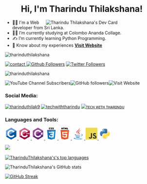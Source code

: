 <h1 align="center">Hi, I'm Tharindu Thilakshana!</h1>

<a href="https://app.daily.dev/TharinduT"><img src="https://api.daily.dev/devcards/88d7be9c56e244799303276884dbc2c8.png?r=kpy" width="370" align="right" alt="Tharindu Thilakshana's Dev Card"/></a>

- 👨‍💻 I'm a Web developer from Sri Lanka.
- 👩‍🎓 I’m currently studying at Colombo Ananda Collage.
- ✍ I’m currently learning Python Programming. 
- 📄 Know about my experiences **[Visit Website](https://www.techwiththarindu.tk/)**


<img src="https://komarev.com/ghpvc/?username=tharinduthilakshana&label=Profile%20views&color=0e75b6&style=flat" alt="tharinduthilakshana" /> </p>
<a href="http://movindu.ml">![contact](https://img.shields.io/badge/Visit%20Web-movindu.codes-red) </a>
[![Github Followers](https://img.shields.io/github/followers/TharinduThilakshana?style=social)](https://github.com/Movindutb)
[![Twitter Followers](https://img.shields.io/twitter/follow/TharinduThilak9?label=Followers&style=social)](https://twitter.com/MovinduBandara)

<p align="left"> <img src="https://komarev.com/ghpvc/?username=tharinduthilakshana&label=Profile%20views&color=0e75b6&style=flat" alt="tharinduthilakshana" /> </p><img alt="YouTube Channel Subscribers" src="https://img.shields.io/youtube/channel/subscribers/UC_wNwisVb5i33fW6rNkrIlA?label=%E1%B4%9B%E1%B4%87%E1%B4%84%CA%9C%20%E1%B4%A1%C9%AA%E1%B4%9B%CA%9C%20%E1%B4%9B%CA%9C%E1%B4%80%CA%80%C9%AA%C9%B4%E1%B4%85%E1%B4%9C&style=social"><img alt="GitHub followers" src="https://img.shields.io/github/followers/tharinduthilakshana?style=social"><img alt="Visit Website" src="https://img.shields.io/badge/Visit%20Web-www.techwiththarindu.cf-green">

<h3 align="left">Social Media:</h3>
<p align="left">
<a href="https://twitter.com/tharinduthilak9" target="blank"><img align="center" src="https://raw.githubusercontent.com/rahuldkjain/github-profile-readme-generator/master/src/images/icons/Social/twitter.svg" alt="tharinduthilak9" height="30" width="40" /></a>
<a href="https://instagram.com/techwiththarindu" target="blank"><img align="center" src="https://raw.githubusercontent.com/rahuldkjain/github-profile-readme-generator/master/src/images/icons/Social/instagram.svg" alt="techwiththarindu" height="30" width="40" /></a>
<a href="https://www.youtube.com/channel/UC_wNwisVb5i33fW6rNkrIlA" target="blank"><img align="center" src="https://raw.githubusercontent.com/rahuldkjain/github-profile-readme-generator/master/src/images/icons/Social/youtube.svg" alt="ᴛᴇᴄʜ ᴡɪᴛʜ ᴛʜᴀʀɪɴᴅᴜ" height="30" width="40" /></a>
</p>

<h3 align="left">Languages and Tools:</h3>
<p align="left"> <a href="https://www.cprogramming.com/" target="_blank" rel="noreferrer"> <img src="https://raw.githubusercontent.com/devicons/devicon/master/icons/c/c-original.svg" alt="c" width="40" height="40"/> </a> <a href="https://www.w3schools.com/cpp/" target="_blank" rel="noreferrer"> <img src="https://raw.githubusercontent.com/devicons/devicon/master/icons/cplusplus/cplusplus-original.svg" alt="cplusplus" width="40" height="40"/> </a> <a href="https://www.w3schools.com/cs/" target="_blank" rel="noreferrer"> <img src="https://raw.githubusercontent.com/devicons/devicon/master/icons/csharp/csharp-original.svg" alt="csharp" width="40" height="40"/> </a> <a href="https://www.w3schools.com/css/" target="_blank" rel="noreferrer"> <img src="https://raw.githubusercontent.com/devicons/devicon/master/icons/css3/css3-original-wordmark.svg" alt="css3" width="40" height="40"/> </a> <a href="https://www.w3.org/html/" target="_blank" rel="noreferrer"> <img src="https://raw.githubusercontent.com/devicons/devicon/master/icons/html5/html5-original-wordmark.svg" alt="html5" width="40" height="40"/> </a> <a href="https://www.java.com" target="_blank" rel="noreferrer"> <img src="https://raw.githubusercontent.com/devicons/devicon/master/icons/java/java-original.svg" alt="java" width="40" height="40"/> </a> <a href="https://developer.mozilla.org/en-US/docs/Web/JavaScript" target="_blank" rel="noreferrer"> <img src="https://raw.githubusercontent.com/devicons/devicon/master/icons/javascript/javascript-original.svg" alt="javascript" width="40" height="40"/> </a> <a href="https://www.python.org" target="_blank" rel="noreferrer"> <img src="https://raw.githubusercontent.com/devicons/devicon/master/icons/python/python-original.svg" alt="python" width="40" height="40"/> </a> </p>

<p><img src="https://github-profile-trophy.vercel.app/?username=TharinduThilakshana&no-bg=true"></p>

[![TharinduThilakshana's's top languages](https://github-readme-stats.vercel.app/api/top-langs/?username=TharinduThilakshana&theme=blue-green)](https://github.com/TharinduThilakshana/github-readme-stats)

![TharinduThilakshana's GitHub stats](https://github-readme-stats.vercel.app/api?username=TharinduThilakshana&show_icons=true&theme=blue-green)

[![GitHub Streak](https://github-readme-streak-stats.herokuapp.com/?user=TharinduThilakshana&theme=highcontrast)](https://git.io/streak-stats)
